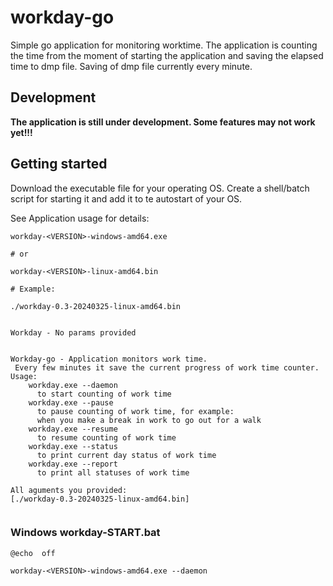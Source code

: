 # workday-go

Simple go application for monitoring worktime. 
The application is counting the time from the moment of starting the application and saving the elapsed time to dmp file. 
Saving of dmp file currently every minute. 

## Development

**The application is still under development. Some features may not work yet!!!**

## Getting started

Download the executable file for your operating OS. 
Create a shell/batch script for starting it and add it to te autostart of your OS. 

See Application usage for details:

```
workday-<VERSION>-windows-amd64.exe 

# or

workday-<VERSION>-linux-amd64.bin 

# Example: 

./workday-0.3-20240325-linux-amd64.bin


Workday - No params provided


Workday-go - Application monitors work time. 
 Every few minutes it save the current progress of work time counter.
Usage:
    workday.exe --daemon
      to start counting of work time 
    workday.exe --pause
      to pause counting of work time, for example: 
      when you make a break in work to go out for a walk
    workday.exe --resume
      to resume counting of work time 
    workday.exe --status
      to print current day status of work time 
    workday.exe --report
      to print all statuses of work time 

All aguments you provided: 
[./workday-0.3-20240325-linux-amd64.bin]


```

### Windows workday-START.bat

```
@echo  off

workday-<VERSION>-windows-amd64.exe --daemon

```


